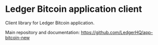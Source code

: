 # Ledger Bitcoin application client

Client library for Ledger Bitcoin application.

Main repository and documentation: https://github.com/LedgerHQ/app-bitcoin-new
